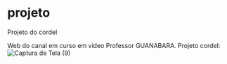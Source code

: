 # projeto
 Projeto do cordel

Web do canal em curso em video Professor GUANABARA.
       Projeto cordel:
        ![Captura de Tela (9)](https://user-images.githubusercontent.com/129638566/230236926-ee88ff95-30dc-4647-8fae-a4e6a45ce961.png)
